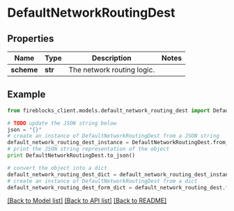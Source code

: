 # DefaultNetworkRoutingDest


## Properties
Name | Type | Description | Notes
------------ | ------------- | ------------- | -------------
**scheme** | **str** | The network routing logic. | 

## Example

```python
from fireblocks_client.models.default_network_routing_dest import DefaultNetworkRoutingDest

# TODO update the JSON string below
json = "{}"
# create an instance of DefaultNetworkRoutingDest from a JSON string
default_network_routing_dest_instance = DefaultNetworkRoutingDest.from_json(json)
# print the JSON string representation of the object
print DefaultNetworkRoutingDest.to_json()

# convert the object into a dict
default_network_routing_dest_dict = default_network_routing_dest_instance.to_dict()
# create an instance of DefaultNetworkRoutingDest from a dict
default_network_routing_dest_form_dict = default_network_routing_dest.from_dict(default_network_routing_dest_dict)
```
[[Back to Model list]](../README.md#documentation-for-models) [[Back to API list]](../README.md#documentation-for-api-endpoints) [[Back to README]](../README.md)


